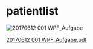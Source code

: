 # patientlist

![20170612 001 WPF_Aufgabe](https://user-images.githubusercontent.com/35257538/176492858-8fb41ca1-832e-495a-8cdd-d197040fd829.jpg)


[20170612 001 WPF_Aufgabe.pdf](https://github.com/DirtyRonin/patientlist/files/9012508/20170612.001.WPF_Aufgabe.pdf)
